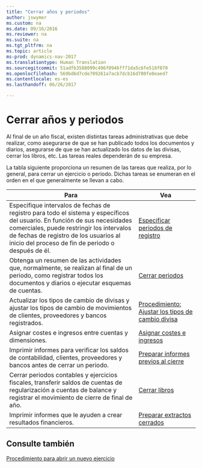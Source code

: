 ```yaml
---
title: "Cerrar años y periodos"
author: jswymer
ms.custom: na
ms.date: 09/16/2016
ms.reviewer: na
ms.suite: na
ms.tgt_pltfrm: na
ms.topic: article
ms-prod: dynamics-nav-2017
ms.translationtype: Human Translation
ms.sourcegitcommit: 51adfb3588099c496f0946ff71da5c6fe518f070
ms.openlocfilehash: 569bd6d7cde709261a7acb7dcb16d780fe8eaed7
ms.contentlocale: es-es
ms.lasthandoff: 06/26/2017

---
```

# <a name="close-years-and-periods"></a>Cerrar años y periodos
Al final de un año fiscal, existen distintas tareas administrativas que debe realizar, como asegurarse de que se han publicado todos los documentos y diarios, asegurarse de que se han actualizado los datos de las divisas, cerrar los libros, etc. Las tareas reales dependerán de su empresa.

La tabla siguiente proporciona un resumen de las tareas que realiza, por lo general, para cerrar un ejercicio o periodo. Dichas tareas se enumeran en el orden en el que generalmente se llevan a cabo.

|Para     |Vea                   |
|-------|----------------------|
|Especifique intervalos de fechas de registro para todo el sistema y específicos del usuario. En función de sus necesidades comerciales, puede restringir los intervalos de fechas de registro de los usuarios al inicio del proceso de fin de periodo o después de él.|[Especificar periodos de registro](finance-setup-how-specify-posting-periods.md)|
|Obtenga un resumen de las actividades que, normalmente, se realizan al final de un periodo, como registrar todos los documentos y diarios o ejecutar esquemas de cuentas.|[Cerrar periodos](year-how-complete-period-end-processes.md)|
|Actualizar los tipos de cambio de divisas y ajustar los tipos de cambio de movimientos de clientes, proveedores y bancos registrados.|[Procedimiento: Ajustar los tipos de cambio divisa](finance-setup-setup-currencies.md)|
|Asignar costes e ingresos entre cuentas y dimensiones.|[Asignar costes e ingresos](year-allocate-costs-income.md)|
|Imprimir informes para verificar los saldos de contabilidad, clientes, proveedores y bancos antes de cerrar un periodo.|[Preparar informes previos al cierre](year-prepare-preclose-reports.md)|
|Cerrar periodos contables y ejercicios fiscales, transferir saldos de cuentas de regularización a cuentas de balance y registrar el movimiento de cierre de final de año.|[Cerrar libros](year-close-books.md)|
|Imprimir informes que le ayuden a crear resultados financieros.|[Preparar extractos cerrados](year-prepare-close-statements.md)|

## <a name="see-also"></a>Consulte también
[Procedimiento para abrir un nuevo ejercicio](finance-setup-how-open-new-fiscal-year.md)

